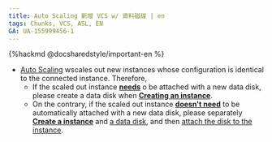 ```yaml
---
title: Auto Scaling 新增 VCS w/ 資料磁碟 | en
tags: Chunks, VCS, ASL, EN
GA: UA-155999456-1
---
```


{%hackmd @docsharedstyle/important-en %}

- [<ins>Auto Scaling</ins>](https://man.twcc.ai/@twccdocs/guide-vcs-auto-sacling-en) wscales out new instances whose configuration is identical to the connected instance. Therefore,
    - If the scaled out instance <ins>**needs**</ins> o be attached with a new data disk, please create a data disk when **[<ins>Creating an instance</ins>](https://man.twcc.ai/@twccdocs/guide-vcs-create-en)**.
    - On the contrary, if the scaled out instance <ins>**doesn't need**</ins> to be automatically attached with a new data disk, please separately **[<ins>Create a instance</ins>](https://man.twcc.ai/@twccdocs/guide-vcs-create-en)** and [<ins>a data disk</ins>](https://man.twcc.ai/@twccdocs/guide-vcs-vds-create-data-disk-en), and then [<ins>attach the disk to the instance</ins>](https://man.twcc.ai/@twccdocs/guide-vcs-vds-manage-disk-en#%E9%80%A3%E7%B5%90%E8%87%B3%E8%99%9B%E6%93%AC%E9%81%8B%E7%AE%97%E5%80%8B%E9%AB%94).
